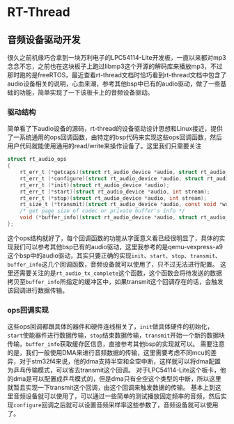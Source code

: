 # RT-Thread

## 音频设备驱动开发

很久之前机缘巧合拿到一块万利电子的LPC54114-Lite开发板，一直以来都对mp3念念不忘，之前也在这块板子上跑过libmp3这个开源的解码库来播放mp3，不过那时跑的是freeRTOS，最近查看rt-thread文档时恰巧看到rt-thread文档中包含了audio设备相关的说明，心血来潮，参考其他bsp中已有的audio驱动，做了一些基础的功能，简单实现了一下该板卡上的音频设备驱动。

### 驱动结构
简单看了下audio设备的源码，rt-thread的设备驱动设计思想和Linux接近，提供了一系统通用的ops回调函数，由特定的bsp代码来实现这些ops回调函数，然后用户代码就能使用通用的read/write来操作设备了。这里我们只需要关注

```c
struct rt_audio_ops
{
    rt_err_t (*getcaps)(struct rt_audio_device *audio, struct rt_audio_caps *caps);
    rt_err_t (*configure)(struct rt_audio_device *audio, struct rt_audio_caps *caps);
    rt_err_t (*init)(struct rt_audio_device *audio);
    rt_err_t (*start)(struct rt_audio_device *audio, int stream);
    rt_err_t (*stop)(struct rt_audio_device *audio, int stream);
    rt_size_t (*transmit)(struct rt_audio_device *audio, const void *writeBuf, void *readBuf, rt_size_t size);
    /* get page size of codec or private buffer's info */
    void (*buffer_info)(struct rt_audio_device *audio, struct rt_audio_buf_info *info);
};
```
这个ops结构就好了，每个回调函数的功能从字面意义看已经很明显了，具体的实现我们可以参考其他bsp已有的audio驱动，这里我参考的是qemu-vexpress-a9这个bsp中的audio驱动，其实只要正确的实现`init`、`start`、`stop`、`transmit`、`buffer_info`这几个回调函数，音频设备就可以使用了，只不过无法进行配置。
这里还需要关注的是`rt_audio_tx_complete`这个函数，这个函数会将待发送的数据拷贝至`buffer_info`所指定的缓冲区中，如果transmit这个回调存在的话，会触发该回调进行数据传输。

### ops回调实现
这些ops回调都跟具体的器件和硬件连线相关了，`init`做具体硬件的初始化，`start`使能器件进行数据传输，`stop`结束数据传输，`transmit`开始一个新的数据块传输，`buffer_info`获取缓存区信息，直接参考其他bsp的实现就可以。
需要注意的是，我们一般使用DMA来进行音频数据的传输，这里需要考虑不同mcu的差异，对于stm32f4来说，他的dma支持半空和全空中断，这样就可以将dma配置为乒乓传输模式，可以省去transmit这个回调。
对于LPC54114-Lite这个板卡，他的dma是可以配置成乒乓模式的，但是dma只有全空这个类型的中断，所以这里就暂且实现一下transmit这个回调，由这个回调来触发数据的传输。
基本上到这里音频设备就可以使用了，可以通过一些简单的测试播放固定频率的音频，然后实现`configure`回调之后就可以设置音频采样率这些参数了，音频设备就可以使用了。
